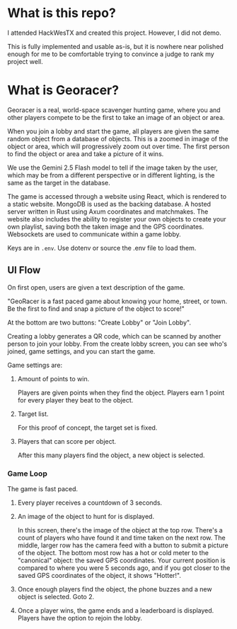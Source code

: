 # What is this repo?

I attended HackWesTX and created this project. However, I did not demo.

This is fully implemented and usable as-is, but it is nowhere near polished
enough for me to be comfortable trying to convince a judge to rank my project
well.

# What is Georacer?

Georacer is a real, world-space scavenger hunting game, where you and other
players compete to be the first to take an image of an object or area.

When you join a lobby and start the game, all players are given the same random
object from a database of objects.  This is a zoomed in image of the object or area,
which will progressively zoom out over time. The first person to find the object or area
and take a picture of it wins.

We use the Gemini 2.5 Flash model to tell if the image taken by the user, which
may be from a different perspective or in different lighting, is the same as the
target in the database.

The game is accessed through a website using React, which is rendered to a
static website. MongoDB is used as the backing database. A hosted server written
in Rust using Axum coordinates and matchmakes. The website also includes the
ability to register your own objects to create your own playlist, saving both
the taken image and the GPS coordinates. Websockets are used to communicate
within a game lobby.

Keys are in `.env`. Use dotenv or source the .env file to load them.

## UI Flow
On first open, users are given a text description of the game.

"GeoRacer is a fast paced game about knowing your home, street, or town. Be the
first to find and snap a picture of the object to score!"

At the bottom are two buttons: "Create Lobby" or "Join Lobby".

Creating a lobby generates a QR code, which can be scanned by another person to
join your lobby.  From the create lobby screen, you can see who's joined, game
settings, and you can start the game.

Game settings are:
1. Amount of points to win.
   
   Players are given points when they find the object. Players earn 1 point for
   every player they beat to the object.

2. Target list.

   For this proof of concept, the target set is fixed.
   
3. Players that can score per object.

   After this many players find the object, a new object is selected.

### Game Loop
The game is fast paced.

1. Every player receives a countdown of 3 seconds.
2. An image of the object to hunt for is displayed.

   In this screen, there's the image of the object at the top row. There's a count of
   players who have found it and time taken on the next row. The middle,
   larger row has the camera feed with a button to submit a picture of the object.
   The bottom most row has a hot or cold meter to the "canonical" object: the saved GPS coordinates.
   Your current position is compared to where you were 5 seconds ago, and if you got closer to the
   saved GPS coordinates of the object, it shows "Hotter!".

3. Once enough players find the object, the phone buzzes and a new object is
   selected. Goto 2.
4. Once a player wins, the game ends and a leaderboard is displayed. Players
   have the option to rejoin the lobby.
